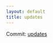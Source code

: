 ```yaml
---
layout: default
title: updates
---
```


Commit: [updates](https://github.com/DanGahanCGI/DanGahanCGI.github.io/commit/59c586f207cc32709efc5d13ddc4120334cf38e3)

